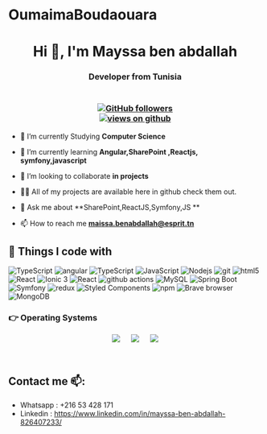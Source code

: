 # OumaimaBoudaouara



<h1 align="center">Hi 👋, I'm Mayssa ben abdallah </h1>

<h3 align="center"> Developer from Tunisia</h3>
<h3 align="center"><br>
  <a href="https://github.com/mayssa-benabdallah" target="_blank">
    <img alt="GitHub followers" src="https://img.shields.io/github/followers/mayssa-benabdallah?label=Github%20followers&style=for-the-badge">
  </a> <br>
  <a href="https://github.com/mayssa-benabdallah" target="_blank">
    <img src="https://komarev.com/ghpvc/?username=mayssa-benabdallah&label=Views&color=brightgreen&style=flat-square" alt="views on github" />
  </a>
  </h3> 

- 🔭 I’m currently Studying **Computer Science**

- 🌱 I’m currently learning **Angular,SharePoint ,Reactjs, symfony,javascript**

- 👯 I’m looking to collaborate **in projects**

- 👨‍💻 All of my projects are available here in github check them out.

- 💬 Ask me about **SharePoint,ReactJS,Symfony,JS **

- 📫 How to reach me **maissa.benabdallah@esprit.tn**




## 🔧 Things I code with
<p>
   <img alt="TypeScript" src="https://img.shields.io/badge/flutter-flutter-blue" />
  <img alt="angular" src="https://img.shields.io/badge/-Angular-DD0031?style=flat-square&logo=angular&logoColor=white" />
  <img alt="TypeScript" src="https://img.shields.io/badge/-TypeScript-007ACC?style=flat-square&logo=typescript&logoColor=white" />
  <img alt="JavaScript" src="https://img.shields.io/badge/-JavaScript-FCAA00?style=flat-square&logo=JavaScript&logoColor=white" />
  <img alt="Nodejs" src="https://img.shields.io/badge/-Nodejs-43853d?style=flat-square&logo=Node.js&logoColor=white" />
  <img alt="git" src="https://img.shields.io/badge/-Git-F05032?style=flat-square&logo=git&logoColor=white" />
  <img alt="html5" src="https://img.shields.io/badge/-HTML5-E34F26?style=flat-square&logo=html5&logoColor=white" />
    <img alt="React" src="https://img.shields.io/badge/-SharePoint-13aa52?style=flat-square&logo=sharepoint&logoColor=white" />
<img alt="Ionic 3" src="https://img.shields.io/badge/Ionic-3-yellow"/>

  <img alt="React" src="https://img.shields.io/badge/-React-45b8d8?style=flat-square&logo=react&logoColor=white" />
  <img alt="github actions" src="https://img.shields.io/badge/-Github_Actions-2088FF?style=flat-square&logo=github-actions&logoColor=white" />
  <img alt="MySQL" src="https://img.shields.io/badge/-MySQL-4479A1?style=flat-square&logo=mysql&logoColor=white" />
  
  <img alt="Spring Boot" src="https://img.shields.io/badge/Spring%20Boot-2.6.2-green"/>
  <img alt="Symfony" src="https://img.shields.io/badge/-Symfony-000000?style=flat-square&logo=symfony&logoColor=white" />
  <img alt="redux" src="https://img.shields.io/badge/-Redux-764ABC?style=flat-square&logo=redux&logoColor=white" />
  <img alt="Styled Components" src="https://img.shields.io/badge/-Styled_Components-db7092?style=flat-square&logo=styled-components&logoColor=white" />
  <img alt="npm" src="https://img.shields.io/badge/-NPM-CB3837?style=flat-square&logo=npm&logoColor=white" />
  <img alt="Brave browser" src="https://img.shields.io/badge/-Brave_Browser-FB542B?style=flat-square&logo=brave&logoColor=white" />
  <img alt="MongoDB" src="https://img.shields.io/badge/-MongoDB-13aa52?style=flat-square&logo=mongodb&logoColor=white" />

</p>


 ### 👉 Operating Systems
 
<p align="center">
  &emsp;
    <a href="#"><img src="https://img.shields.io/badge/Linux-FCC624?style=plastic&logo=linux&logoColor=black"></a>
  &emsp;
    <a href="#"><img src="https://img.shields.io/badge/Ubuntu-E95420?style=plastic&logo=ubuntu&logoColor=white"></a>
  &emsp;
    <a href="#"><img src="https://img.shields.io/badge/Windows-0078D6?style=plastic&logo=windows&logoColor=white"></a>
  &emsp;
     
</p>

<br/>






  
  
## Contact me 📫:
- Whatsapp :  +216 53 428 171 
- Linkedin : https://www.linkedin.com/in/mayssa-ben-abdallah-826407233/



